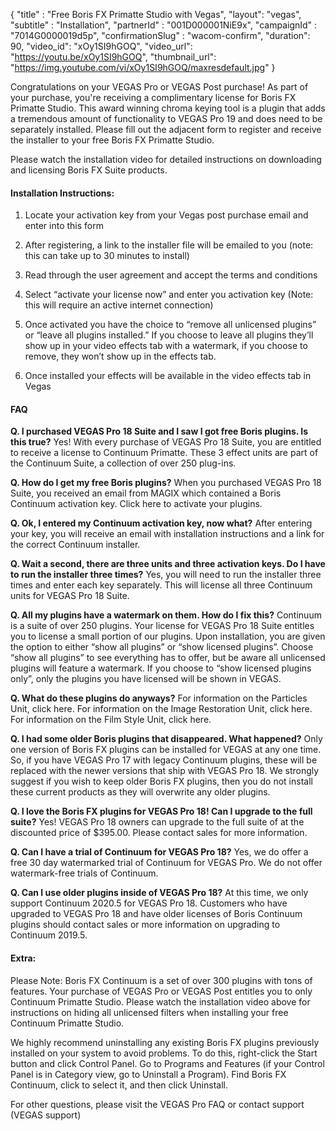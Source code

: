 {
    "title" : "Free Boris FX Primatte Studio with Vegas",
	"layout": "vegas",
    "subtitle" : "Installation",
    "partnerId" : "001D000001NiE9x",
    "campaignId" : "7014G0000019d5p",
    "confirmationSlug" : "wacom-confirm",
    "duration": 90,
	"video_id": "xOy1SI9hGOQ",
	"video_url": "https://youtu.be/xOy1SI9hGOQ",
	"thumbnail_url": "https://img.youtube.com/vi/xOy1SI9hGOQ/maxresdefault.jpg"
}


Congratulations on your VEGAS Pro or VEGAS Post purchase! As part of your purchase, you're receiving a complimentary license for Boris FX Primatte Studio. This award winning chroma keying tool is a plugin that adds a tremendous amount of functionality to VEGAS Pro 19 and does need to be separately installed. Please fill out the adjacent form to register and receive the installer to your free Boris FX Primatte Studio. 

<split>

<div class="ml-4"> 

Please watch the installation video for detailed instructions on downloading and licensing Boris FX Suite products. 

#### Installation Instructions:

1. Locate your activation key from your Vegas post purchase email and enter into this form

2. After registering, a link to the installer file will be emailed to you (note: this can take up to 30 minutes to install)

3. Read through the user agreement and accept the terms and conditions

4. Select “activate your license now” and enter you activation key (Note: this will require an active internet connection)

5. Once activated you have the choice to “remove all unlicensed plugins” or “leave all plugins installed.” If you choose to leave all plugins they’ll show up in your video effects tab with a watermark, if you choose to remove, they won’t show up in the effects tab.

6. Once installed your effects will be available in the video effects tab in Vegas 

</div>

<split>

#### FAQ

**Q. I purchased VEGAS Pro 18 Suite and I saw I got free Boris plugins. Is this true?**
Yes! With every purchase of VEGAS Pro 18 Suite, you are entitled to receive a license to Continuum Primatte. These 3 effect units are part of the Continuum Suite, a collection of over 250 plug-ins.

**Q. How do I get my free Boris plugins?**
When you purchased VEGAS Pro 18 Suite, you received an email from MAGIX which contained a Boris Continuum activation key. Click here to activate your plugins.

**Q. Ok, I entered my Continuum activation key, now what?**
After entering your key, you will receive an email with installation instructions and a link for the correct Continuum installer.

**Q. Wait a second, there are three units and three activation keys. Do I have to run the installer three times?**
Yes, you will need to run the installer three times and enter each key separately. This will license all three Continuum units for VEGAS Pro 18 Suite.

**Q. All my plugins have a watermark on them. How do I fix this?**
Continuum is a suite of over 250 plugins. Your license for VEGAS Pro 18 Suite entitles you to license a small portion of our plugins. Upon installation, you are given the option to either “show all plugins” or “show licensed plugins”. Choose “show all plugins” to see everything has to offer, but be aware all unlicensed plugins will feature a watermark. If you choose to “show licensed plugins only”, only the plugins you have licensed will be shown in VEGAS.

**Q. What do these plugins do anyways?**
For information on the Particles Unit, click here. For information on the Image Restoration Unit, click here. For information on the Film Style Unit, click here.

**Q. I had some older Boris plugins that disappeared. What happened?**
Only one version of Boris FX plugins can be installed for VEGAS at any one time. So, if you have VEGAS Pro 17 with legacy Continuum plugins, these will be replaced with the newer versions that ship with VEGAS Pro 18. We strongly suggest if you wish to keep older Boris FX plugins, then you do not install these current products as they will overwrite any older plugins.

**Q. I love the Boris FX plugins for VEGAS Pro 18! Can I upgrade to the full suite?**
Yes! VEGAS Pro 18 owners can upgrade to the full suite of at the discounted price of $395.00. Please contact sales for more information.

**Q. Can I have a trial of Continuum for VEGAS Pro 18?**
Yes, we do offer a free 30 day watermarked trial of Continuum for VEGAS Pro. We do not offer watermark-free trials of Continuum.

**Q. Can I use older plugins inside of VEGAS Pro 18?**
At this time, we only support Continuum 2020.5 for VEGAS Pro 18. Customers who have upgraded to VEGAS Pro 18 and have older licenses of Boris Continuum plugins should contact sales or more information on upgrading to Continuum 2019.5.

#### Extra:

Please Note:  Boris FX Continuum is a set of over 300 plugins with tons of features. Your purchase of VEGAS Pro or VEGAS Post entitles you to only Continuum Primatte Studio. Please watch the installation video above for instructions on hiding all unlicensed filters when installing your free Continuum Primatte Studio.

We highly recommend uninstalling any existing Boris FX plugins previously installed on your system to avoid problems. To do this, right-click the Start button and click Control Panel. Go to Programs and Features (if your Control Panel is in Category view, go to Uninstall a Program). Find Boris FX Continuum, click to select it, and then click Uninstall. 

For other questions, please visit the VEGAS Pro FAQ or contact support (VEGAS support)